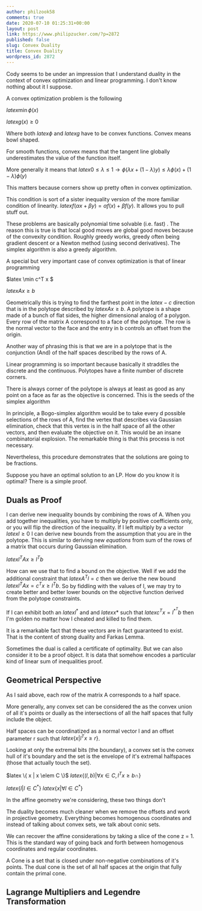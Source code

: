 ```yaml
---
author: philzook58
comments: true
date: 2020-07-10 01:25:31+00:00
layout: post
link: https://www.philipzucker.com/?p=2872
published: false
slug: Convex Duality
title: Convex Duality
wordpress_id: 2872
---
```





Cody seems to be under an impression that I understand duality in the context of convex optimization and linear programming. I don't know nothing about it I suppose.







A convex optimization problem is the following







$latex \min \phi(x)$







$latex g(x) \ge 0$







Where both $latex \phi$ and $latex g$ have to be convex functions. Convex means bowl shaped. 







For smooth functions, convex means that the tangent line globally underestimates the value of the function itself.







More generally it means that $latex 0 \le \lambda \le 1 \rightarrow \phi(\lambda x + (1 - \lambda)y) \le \lambda \phi(x) + (1 - \lambda) \phi(y)$







This matters because corners show up pretty often in convex optimization.







This condition is sort of a sister inequality version of the more familiar condition of linearity. $latex f(\alpha x + \beta y) = \alpha f(x) + \beta f(y)$. It allows you to pull stuff out.







These problems are basically polynomial time solvable (i.e. fast) . The reason this is true is that local good moves are global good moves because of the convexity condition. Roughly greedy works, greedy often being gradient descent or a Newton method (using second derivatives). The simplex algorithm is also a greedy algorithm.







A special but very important case of convex optimization is that of linear programming







$latex \min c^T x $







$latex Ax \ge b$







Geometrically this is trying to find the farthest point in the $latex -c$ direction that is in the polytope described by $latex Ax\ge b$. A polytope is a shape made of a bunch of flat sides, the higher dimensional analog of a polygon. Every row of the matrix A correspond to a face of the polytope. The row is the normal vector to the face and the entry in b controls an offset from the origin. 







Another way of phrasing this is that we are in a polytope that is the conjunction (And) of the half spaces described by the rows of A.







Linear programming is so important because basically it straddles the discrete and the continuous. Polytopes have a finite number of discrete corners.







There is always corner of the polytope is always at least as good as any point on a face as far as the objective is concerned. This is the seeds of the simplex algorithm







In principle, a Bogo-simplex algorithm would be to take every d possible selections of the rows of A, find the vertex that describes via Gaussian elimination, check that this vertex is in the half space of all the other vectors, and then evaluate the objective on it. This would be an insane combinatorial explosion. The remarkable thing is that this process is not necessary. 







Nevertheless, this procedure demonstrates that the solutions are going to be fractions.







Suppose you have an optimal solution to an LP. How do you know it is optimal? There is a simple proof.







##  Duals as Proof







I can derive new inequality bounds by combining the rows of A. When you add together inequalities, you have to multiply by positive coefficients only, or you will flip the direction of the inequality. If I left multiply by a vector $latex l \ge  0$ I can derive new bounds from the assumption that you are in the polytope.  This is similar to deriving new _equations_ from sum of the rows of a matrix that occurs during Gaussian elimination.







$latex l^TAx \ge l^Tb$







How can we use that to find a bound on the objective. Well if we add the additional constraint that $latex A^T l = c$ then we derive the new bound $latex l^TAx = c^T x\ge l^Tb$. So by fiddling with the values of l, we may try to create better and better lower bounds on the objective function derived from the polytope constraints.







If I can exhibit both an $latex l^*$ and and $latex x*$ such that $latex c^T x = l^*^T b$ then I'm golden no matter how I cheated and killed to find them.







It is a remarkable fact that these vectors are in fact guaranteed to exist. That is the content of strong duality and Farkas Lemma.







Sometimes the dual is called a certificate of optimality. But we can also consider it to be a proof object. It is data that somehow encodes a particular kind of linear sum of inequalities proof.







##  Geometrical Perspective







As I said above, each row of the matrix A corresponds to a half space. 







More generally, any convex set can be considered the as the convex union of all it's points or dually as the intersections of all the half spaces that fully include the object.







Half spaces can be coordinatized as a normal vector l and an offset parameter r such that $latex \{ x | l^T x \ge r \}$.







Looking at only the extremal bits (the boundary), a convex set is the convex hull of it's boundary and the set is the envelope of it's extremal halfspaces (those that actually touch the set).







$latex \{ x | x \elem C \}$ $latex \{ (l ,b)| \forall x \in C, l^T x \ge b \cap \}$







$latex \{l | l \in C^* \}$    $latex \{x | \forall l \in C^*  \}$







In the affine geometry we're considering, these two things don't 







The duality becomes much cleaner when we remove the offsets and work in projective geometry. Everything becomes homogenous coordinates and instead of talking about convex sets, we talk about conic sets.







We can recover the affine considerations by taking a slice of the cone z = 1. This is the standard way of going back and forth between homogenous coordinates and regular coordinates.







A Cone is a set that is closed under non-negative combinations of it's points. The dual cone is the set of all half spaces at the origin that fully contain the primal cone.







## Lagrange Multipliers and Legendre Transformation









